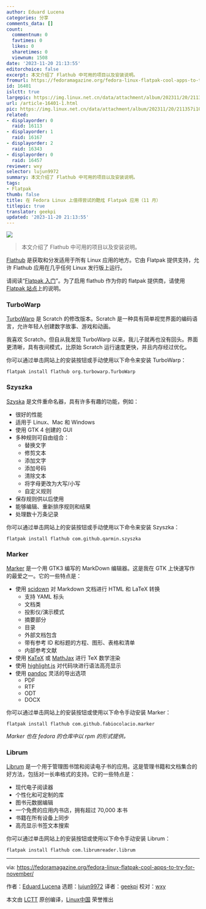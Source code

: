 ```yaml
---
author: Eduard Lucena
categories: 分享
comments_data: []
count:
  commentnum: 0
  favtimes: 0
  likes: 0
  sharetimes: 0
  viewnum: 1508
date: '2023-11-20 21:13:55'
editorchoice: false
excerpt: 本文介绍了 Flathub 中可用的项目以及安装说明。
fromurl: https://fedoramagazine.org/fedora-linux-flatpak-cool-apps-to-try-for-november/
id: 16401
islctt: true
largepic: https://img.linux.net.cn/data/attachment/album/202311/20/211357i10dcg21n61ha4qc.jpg
url: /article-16401-1.html
pic: https://img.linux.net.cn/data/attachment/album/202311/20/211357i10dcg21n61ha4qc.jpg.thumb.jpg
related:
- displayorder: 0
  raid: 16113
- displayorder: 1
  raid: 16167
- displayorder: 2
  raid: 16343
- displayorder: 0
  raid: 16457
reviewer: wxy
selector: lujun9972
summary: 本文介绍了 Flathub 中可用的项目以及安装说明。
tags:
- Flatpak
thumb: false
title: 在 Fedora Linux 上值得尝试的酷炫 Flatpak 应用（11 月）
titlepic: true
translator: geekpi
updated: '2023-11-20 21:13:55'
---
```


![](https://img.linux.net.cn/data/attachment/album/202311/20/211357i10dcg21n61ha4qc.jpg)



> 
> 本文介绍了 Flathub 中可用的项目以及安装说明。
> 
> 
> 


[Flathub](https://flathub.org) 是获取和分发适用于所有 Linux 应用的地方。它由 Flatpak 提供支持，允许 Flathub 应用在几乎任何 Linux 发行版上运行。


请阅读“[Flatpak 入门](https://fedoramagazine.org/getting-started-flatpak/)”。为了启用 flathub 作为你的 flatpak 提供商，请使用 [Flatpak 站点](https://flatpak.org/setup/Fedora)上的说明。


### TurboWarp


[TurboWarp](https://flathub.org/apps/org.turbowarp.TurboWarp) 是 Scratch 的修改版本。Scratch 是一种具有简单视觉界面的编码语言，允许年轻人创建数字故事、游戏和动画。


我喜欢 Scratch，但自从我发现 TurboWarp 以来，我儿子就再也没有回头。界面更清晰，具有夜间模式，比原始 Scratch 运行速度更快，并且内存经过优化。


你可以通过单击网站上的安装按钮或手动使用以下命令来安装 TurboWarp：



```
flatpak install flathub org.turbowarp.TurboWarp

```

### Szyszka


[Szyska](https://flathub.org/apps/com.github.qarmin.szyszka) 是文件重命名器，具有许多有趣的功能，例如：


* 很好的性能
* 适用于 Linux、Mac 和 Windows
* 使用 GTK 4 创建的 GUI
* 多种规则可自由组合：
	+ 替换文字
	+ 修剪文本
	+ 添加文字
	+ 添加号码
	+ 清除文本
	+ 将字母更改为大写/小写
	+ 自定义规则
* 保存规则供以后使用
* 能够编辑、重新排序规则和结果
* 处理数十万条记录


你可以通过单击网站上的安装按钮或手动使用以下命令来安装 Szyszka：



```
flatpak install flathub com.github.qarmin.szyszka

```

### Marker


[Marker](https://flathub.org/apps/com.github.fabiocolacio.marker) 是一个用 GTK3 编写的 MarkDown 编辑器。这是我在 GTK 上快速写作的最爱之一。它的一些特点是：


* 使用 [scidown](https://github.com/wallberg13/scidown) 对 Markdown 文档进行 HTML 和 LaTeX 转换
	+ 支持 YAML 标头
	+ 文档类
	+ 投影仪/演示模式
	+ 摘要部分
	+ 目录
	+ 外部文档包含
	+ 带有参考 ID 和标题的方程、图形、表格和清单
	+ 内部参考文献
* 使用 [KaTeX](https://katex.org/) 或 [MathJax](https://www.mathjax.org/) 进行 TeX 数学渲染
* 使用 [highlight.js](https://highlightjs.org/) 对代码块进行语法高亮显示
* 使用 [pandoc](https://pandoc.org/) 灵活的导出选项
	+ PDF
	+ RTF
	+ ODT
	+ DOCX


你可以通过单击网站上的安装按钮或使用以下命令手动安装 Marker：



```
flatpak install flathub com.github.fabiocolacio.marker

```

*Marker 也在 fedora 的仓库中以 rpm 的形式提供。*


### Librum


[Librum](https://flathub.org/apps/com.librumreader.librum) 是一个用于管理图书馆和阅读电子书的应用。这是管理书籍和文档集合的好方法，包括对一长串格式的支持。它的一些特点是：


* 现代电子阅读器
* 个性化和可定制的库
* 图书元数据编辑
* 一个免费的应用内书店，拥有超过 70,000 本书
* 书籍在所有设备上同步
* 高亮显示书签文本搜索


你可以通过单击网站上的安装按钮或使用以下命令手动安装 Librum：



```
flatpak install flathub com.librumreader.librum

```



---


via: <https://fedoramagazine.org/fedora-linux-flatpak-cool-apps-to-try-for-november/>


作者：[Eduard Lucena](https://fedoramagazine.org/author/x3mboy/) 选题：[lujun9972](https://github.com/lujun9972) 译者：[geekpi](https://github.com/geekpi) 校对：[wxy](https://github.com/wxy)


本文由 [LCTT](https://github.com/LCTT/TranslateProject) 原创编译，[Linux中国](https://linux.cn/) 荣誉推出